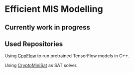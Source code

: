 # Efficient MIS Modelling

## Currently work in progress

## Used Repositories

Using [CppFlow](https://github.com/serizba/cppflow) to run pretrained TensorFlow models in C++.

Using [CryptoMiniSat](https://github.com/msoos/cryptominisat) as SAT solver.

